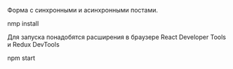 Форма с синхронными и асинхронными постами.

nmp install

Для запуска понадобятся расширения в браузере React Developer Tools и Redux DevTools

npm start
